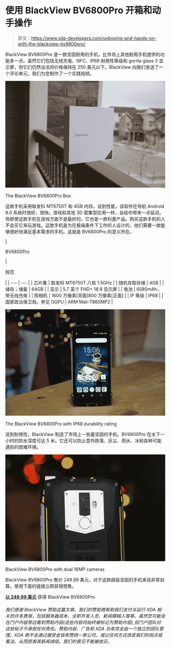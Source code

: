 # 使用 BlackView BV6800Pro 开箱和动手操作

> 原文：<https://www.xda-developers.com/unboxing-and-hands-on-with-the-blackview-bv6800pro/>

BlackView BV6800Pro 是一款坚固耐用的手机，比市场上其他耐用手机提供的功能多一点。虽然它们包括无线充电、NFC、IP68 耐用性等级和 gorilla glass 3 显示屏，但它们仍然设法将价格保持在 250 美元以下。BlackView 向我们发送了一个评论单元，我们为您制作了一个实践视频。

 <picture>![](img/36fc75f2cf9a3d2b466d6940fb848d10.png)</picture> 

The BlackView BV6800Pro Box

这款手机采用联发科 MT6750T 和 4GB 内存。谈到性能，该软件在导航 Android 8.0 系统时很好，很快。游戏和其他 3D 密集型应用一样，会给你带来一点延迟。但即使这款手机在游戏方面不是最好的，它也是一款利基产品。购买这款手机的人不会买它来玩游戏。这款手机是为在极端条件下工作的人设计的，他们需要一款能够很好地满足基本需求的手机。这就是 BV6800Pro 的意义所在。

| 

BV6800Pro

 | 

规范

 |
| --- | --- |
| 芯片集 | 联发科 MT6750T 八核 1.5GHz |
| 随机存取存储 | 4GB |
| 储存；储备 | 64GB |
| 显示 | 5.7 英寸 FHD+ 18:9 显示屏 |
| 电池 | 6580mAh，带无线充电 |
| 照相机 | 1600 万像素[背面]800 万像素[正面] |
| IP 等级 | IP68 |
| 国家政治保卫局。参见 OGPU | ARM Mali-T860MP2 |

 <picture>![](img/6d7542e6a2105a55a411d93e8edf777c.png)</picture> 

The BlackView BV6800Pro with IP68 durability rating

说到耐用性，BlackView 制造了市场上一些最坚固的手机。BV6800Pro 在水下一小时的防水深度可达 5 米。它还可以防止意外跌落、灰尘、雨水、冰和各种可能遇到的困难环境。

 <picture>![](img/55f9515444ff899f79e11147cd395623.png)</picture> 

BlackView BV6800Pro with dual 16MP cameras

BlackView BV6800Pro 售价 249.99 美元，对于这款超级坚固的手机来说非常划算。使用下面的链接立即获得预售。

[**以 249.99 美元**](https://store.blackview.hk/en/buy/blackview_bv6800pro_rugged_smartphone_outdoor_smartphone_ip68_smartphone_us) 获得 BlackView BV6800Pro

###### 我们感谢 BlackView 赞助这篇文章。我们的赞助商帮助我们支付与运行 XDA 相关的许多费用，包括服务器成本、全职开发人员、新闻撰稿人等等。虽然您可能会在门户内容旁边看到赞助内容(这些内容将始终被标记为赞助内容),但门户团队对这些帖子不承担任何责任。赞助内容、广告和 XDA 仓库完全由一个独立的团队管理。XDA 绝不会通过接受金钱来赞扬一家公司，或以任何方式改变我们的观点或看法，从而损害其新闻诚信。我们的意见不能被收买。